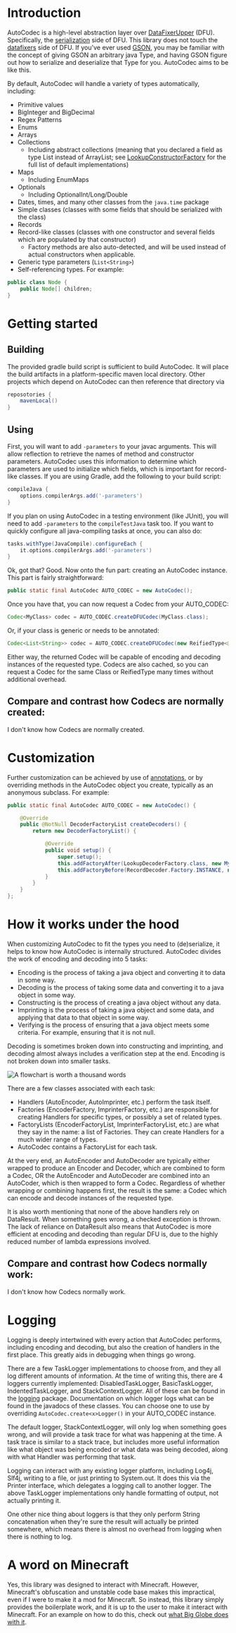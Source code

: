 # Introduction

AutoCodec is a high-level abstraction layer over [DataFixerUpper](https://github.com/Mojang/DataFixerUpper) (DFU). Specifically, the [serialization](https://github.com/Mojang/DataFixerUpper/tree/master/src/main/java/com/mojang/serialization) side of DFU. This library does not touch the [datafixers](https://github.com/Mojang/DataFixerUpper/tree/master/src/main/java/com/mojang/datafixers) side of DFU. If you've ever used [GSON](https://github.com/google/gson), you may be familiar with the concept of giving GSON an arbitrary java Type, and having GSON figure out how to serialize and deserialize that Type for you. AutoCodec aims to be like this.

By default, AutoCodec will handle a variety of types automatically, including:
* Primitive values
* BigInteger and BigDecimal
* Regex Patterns
* Enums
* Arrays
* Collections
	* Including abstract collections (meaning that you declared a field as type List instead of ArrayList; see [LookupConstructorFactory](https://github.com/Builderb0y/AutoCodec/blob/master/src/main/java/builderb0y/autocodec/constructors/LookupConstructorFactory.java) for the full list of default implementations)
* Maps
	* Including EnumMaps
* Optionals
	* Including OptionalInt/Long/Double
* Dates, times, and many other classes from the `java.time` package
* Simple classes (classes with some fields that should be serialized with the class)
* Records
* Record-like classes (classes with one constructor and several fields which are populated by that constructor)
	* Factory methods are also auto-detected, and will be used instead of actual constructors when applicable.
* Generic type parameters (`List<String>`)
* Self-referencing types. For example:
```java
public class Node {
	public Node[] children;
}
```

# Getting started

## Building

The provided gradle build script is sufficient to build AutoCodec. It will place the build artifacts in a platform-specific maven local directory. Other projects which depend on AutoCodec can then reference that directory via
```groovy
reposotories {
	mavenLocal()
}
```

## Using

First, you will want to add `-parameters` to your javac arguments. This will allow reflection to retrieve the names of method and constructor parameters. AutoCodec uses this information to determine which parameters are used to initialize which fields, which is important for record-like classes. If you are using Gradle, add the following to your build script:
```groovy
compileJava {
	options.compilerArgs.add('-parameters')
}
```
If you plan on using AutoCodec in a testing environment (like JUnit), you will need to add `-parameters` to the `compileTestJava` task too. If you want to quickly configure all java-compiling tasks at once, you can also do:
```groovy
tasks.withType(JavaCompile).configureEach {
	it.options.compilerArgs.add('-parameters')
}
```

Ok, got that? Good. Now onto the fun part: creating an AutoCodec instance. This part is fairly straightforward:
```java
public static final AutoCodec AUTO_CODEC = new AutoCodec();
```
Once you have that, you can now request a Codec from your AUTO_CODEC:
```java
Codec<MyClass> codec = AUTO_CODEC.createDFUCodec(MyClass.class);
```
Or, if your class is generic or needs to be annotated:
```java
Codec<List<String>> codec = AUTO_CODEC.createDFUCodec(new ReifiedType<@SingletonArray List<@VerifyIntRange(min = 0, max = 100) Integer>>() {});
```
Either way, the returned Codec will be capable of encoding and decoding instances of the requested type. Codecs are also cached, so you can request a Codec for the same Class or ReifiedType many times without additional overhead.

## Compare and contrast how Codecs are normally created:

I don't know how Codecs are normally created.

# Customization

Further customization can be achieved by use of [annotations](https://github.com/Builderb0y/AutoCodec/tree/master/src/main/java/builderb0y/autocodec/annotations), or by overriding methods in the AutoCodec object you create, typically as an anonymous subclass. For example:
```java
public static final AutoCodec AUTO_CODEC = new AutoCodec() {

	@Override
	public @NotNull DecoderFactoryList createDecoders() {
		return new DecoderFactoryList() {

			@Override
			public void setup() {
				super.setup();
				this.addFactoryAfter(LookupDecoderFactory.class, new MySpecialDecoderFactory());
				this.addFactoryBefore(RecordDecoder.Factory.INSTANCE, new MyOtherDecoderFactory());
			}
		}
	}
};
```

# How it works under the hood

When customizing AutoCodec to fit the types you need to (de)serialize, it helps to know how AutoCodec is internally structured. AutoCodec divides the work of encoding and decoding into 5 tasks:
* Encoding is the process of taking a java object and converting it to data in some way.
* Decoding is the process of taking some data and converting it to a java object in some way.
* Constructing is the process of creating a java object without any data.
* Imprinting is the process of taking a java object and some data, and applying that data to that object in some way.
* Verifying is the process of ensuring that a java object meets some criteria. For example, ensuring that it is not null.

Decoding is sometimes broken down into constructing and imprinting, and decoding almost always includes a verification step at the end. Encoding is not broken down into smaller tasks.

![A flowchart is worth a thousand words](https://github.com/Builderb0y/AutoCodec/blob/master/Handler%20chain.png)

There are a few classes associated with each task:
* Handlers (AutoEncoder, AutoImprinter, etc.) perform the task itself.
* Factories (EncoderFactory, ImprinterFactory, etc.) are responsible for creating Handlers for specific types, or possibly a set of related types.
* FactoryLists (EncoderFactoryList, ImprinterFactoryList, etc.) are what they say in the name: a list of Factories. They can create Handlers for a much wider range of types.
* AutoCodec contains a FactoryList for each task.

At the very end, an AutoEncoder and AutoDecoder are typically either wrapped to produce an Encoder and Decoder, which are combined to form a Codec, OR the AutoEncoder and AutoDecoder are combined into an AutoCoder, which is then wrapped to form a Codec. Regardless of whether wrapping or combining happens first, the result is the same: a Codec which can encode and decode instances of the requested type.

It is also worth mentioning that none of the above handlers rely on DataResult. When something goes wrong, a checked exception is thrown. The lack of reliance on DataResult also means that AutoCodec is more efficient at encoding and decoding than regular DFU is, due to the highly reduced number of lambda expressions involved.

## Compare and contrast how Codecs normally work:

I don't know how Codecs normally work.

# Logging

Logging is deeply intertwined with every action that AutoCodec performs, including encoding and decoding, but also the creation of handlers in the first place. This greatly aids in debugging when things go wrong.

There are a few TaskLogger implementations to choose from, and they all log different amounts of information. At the time of writing this, there are 4 loggers currently implemented: DisabledTaskLogger, BasicTaskLogger, IndentedTaskLogger, and StackContextLogger. All of these can be found in the [logging](https://github.com/Builderb0y/AutoCodec/tree/master/src/main/java/builderb0y/autocodec/logging) package. Documentation on which logger logs what can be found in the javadocs of these classes. You can choose one to use by overriding `AutoCodec.create<x>Logger()` in your AUTO_CODEC instance.

The default logger, StackContextLogger, will only log when something goes wrong, and will provide a task trace for what was happening at the time. A task trace is similar to a stack trace, but includes more useful information like what object was being encoded or what data was being decoded, along with what Handler was performing that task.

Logging can interact with any existing logger platform, including Log4j, Slf4j, writing to a file, or just printing to System.out. It does this via the Printer interface, which delegates a logging call to another logger. The above TaskLogger implementations only handle formatting of output, not actually printing it.

One other nice thing about loggers is that they only perform String concatenation when they're sure the result will actually be printed somewhere, which means there is almost no overhead from logging when there is nothing to log.

# A word on Minecraft

Yes, this library was designed to interact with Minecraft. However, Minecraft's obfuscation and unstable code base makes this impractical, even if I were to make it a mod for Minecraft. So instead, this library simply provides the boilerplate work, and it is up to the user to make it interact with Minecraft. For an example on how to do this, check out [what Big Globe does with it](https://github.com/Builderb0y/BigGlobe/blob/master/src/main/java/builderb0y/bigglobe/codecs/BigGlobeAutoCodec.java).